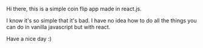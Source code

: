 Hi there, this is a simple coin flip app made in react.js.

I know it's so simple that it's bad. I have no idea how to do all the things you can do in vanilla javascript but with react.

Have a nice day :)